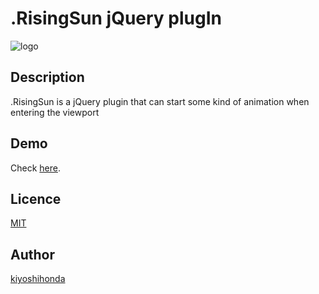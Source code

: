 # .RisingSun jQuery plugIn
![logo](http://hondakiyoshi.com/risingsun/images/common/logolong.png)

## Description
.RisingSun is a jQuery plugin that can start some kind of animation when entering the viewport

## Demo

Check [here](http://hondakiyoshi.com/risingsun/).

## Licence

[MIT](http://opensource.org/licenses/mit-license.php)

## Author

[kiyoshihonda](https://hondakiyoshi.com/)
